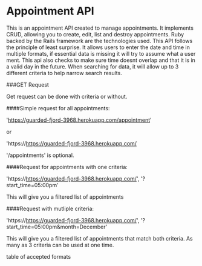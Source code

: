 # Appointment API

This is an appointment API created to manage appointments. It implements CRUD, allowing you to create, edit, list and destroy appointments. Ruby backed by the Rails framework are the technologies used. This API follows the principle of least surprise. It allows users to enter the date and time in multiple formats, if essential data is missing it will try to assume what a user ment. This api also checks to make sure time doesnt overlap and that it is in a valid day in the future. When searching for data, it will allow up to 3 different criteria to help narrow search results.

###GET Request

Get request can be done with criteria or without.

####Simple request for all appointments:

'https://guarded-fjord-3968.herokuapp.com/appointment'

or 

'https://https://guarded-fjord-3968.herokuapp.com/

'/appointments' is optional.

####Request for appointments with one criteria:

'https://https://guarded-fjord-3968.herokuapp.com/', '?start_time=05:00pm'

This will give you a filtered list of appointments

####Request with mutliple criteria:

'https://https://guarded-fjord-3968.herokuapp.com/', '?start_time=05:00pm&month=December'

This will give you a filtered list of appointments that match both criteria.
As many as 3 criteria can be used at one time.

table of accepted formats






